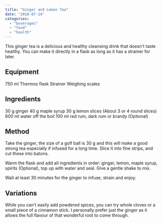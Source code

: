 ```yaml
---
title: "Ginger and Lemon Tea"
date: "2018-07-14"
categories: 
  - "beverages"
  - "food"
  - "health"
---
```


This ginger tea is a delicious and healthy cleansing drink that doesn't taste healthy. You can make it directly in a flask as long as it has a strainer for later.

## Equipment

750 ml Thermos flask Strainer Weighing scales

## Ingredients

30 g ginger 40 g maple syrup 30 g lemon slices (About 3 or 4 round slices) 600 ml water off the boil 100 ml red rum, dark rum or brandy (Optional)

## Method

Take the ginger, the size of a golf ball is 30 g and this will make a good strong tea especially if infused for a long time. Slice it into fine strips, and cut these into batons.

Warm the flask and add all ingredients in order: ginger, lemon, maple syrup, spirits (Optional), top up with water and seal. Give a gentle shake to mix.

Wait at least 30 minutes for the ginger to infuse, strain and enjoy.

## Variations

While you can't easily add powdered spices, you can try whole cloves or a small piece of a cinnamon stick. I personally prefer just the ginger as it allows the full flavour of that wonderful root to come through.
